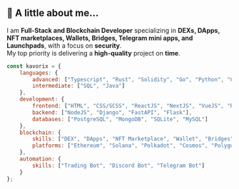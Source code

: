 ## 👻 A little about me...  
I am **Full-Stack and Blockchain Developer** specializing in **DEXs, DApps, NFT marketplaces, Wallets, Bridges, Telegram mini apps, and Launchpads**, with a focus on **security**.  
My top priority is delivering a **high-quality** project on **time**.  


```javascript
const kavorix = {
    languages: {
        advanced: ["Typescript", "Rust", "Solidity", "Go", "Python", "C++"],
        intermediate: ["SQL", "Java"]
    },
    development: {
        frontend: ["HTML", "CSS/SCSS", "ReactJS", "NextJS", "VueJS", "React Native", "Flutter"],
        backend: ["NodeJS", "Django", "FastAPI", "Flask"],
        databases: ["PostgreSQL", "MongoDB", "SQLite", "MySQL"]
    },
    blockchain: {
        skills: ["DEX", "DApps", "NFT Marketplace", "Wallet", "Bridges", "Telegram Mini App", "Launchpads"],
        platforms: ["Ethereum", "Solana", "Polkadot", "Cosmos", "Polygon", "Ton", "Tron"]
    },
    automation: {
        skills: ["Trading Bot", "Discord Bot", "Telegram Bot"]
    }
};

```
